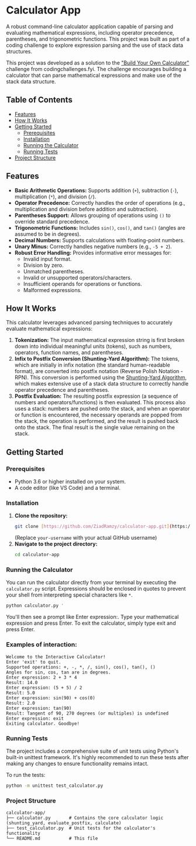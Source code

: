 # Calculator App

A robust command-line calculator application capable of parsing and evaluating mathematical expressions, including operator precedence, parentheses, and trigonometric functions. This project was built as part of a coding challenge to explore expression parsing and the use of stack data structures.

This project was developed as a solution to the ["Build Your Own Calculator"](https://codingchallenges.fyi/challenges/challenge-calculator/) challenge from codingchallenges.fyi. The challenge encourages building a calculator that can parse mathematical expressions and make use of the stack data structure.

## Table of Contents

- [Features](#features)
- [How It Works](#how-it-works)
- [Getting Started](#getting-started)
  - [Prerequisites](#prerequisites)
  - [Installation](#installation)
  - [Running the Calculator](#running-the-calculator)
  - [Running Tests](#running-tests)
- [Project Structure](#project-structure)


## Features

- **Basic Arithmetic Operations:** Supports addition (`+`), subtraction (`-`), multiplication (`*`), and division (`/`).
- **Operator Precedence:** Correctly handles the order of operations (e.g., multiplication and division before addition and subtraction).
- **Parentheses Support:** Allows grouping of operations using `()` to override standard precedence.
- **Trigonometric Functions:** Includes `sin()`, `cos()`, and `tan()` (angles are assumed to be in degrees).
- **Decimal Numbers:** Supports calculations with floating-point numbers.
- **Unary Minus:** Correctly handles negative numbers (e.g., `-5 + 2`).
- **Robust Error Handling:** Provides informative error messages for:
    - Invalid input format.
    - Division by zero.
    - Unmatched parentheses.
    - Invalid or unsupported operators/characters.
    - Insufficient operands for operations or functions.
    - Malformed expressions.

## How It Works

This calculator leverages advanced parsing techniques to accurately evaluate mathematical expressions:

1.  **Tokenization:** The input mathematical expression string is first broken down into individual meaningful units (tokens), such as numbers, operators, function names, and parentheses.
2.  **Infix to Postfix Conversion (Shunting-Yard Algorithm):** The tokens, which are initially in infix notation (the standard human-readable format), are converted into postfix notation (Reverse Polish Notation - RPN). This conversion is performed using the [Shunting-Yard Algorithm](https://en.wikipedia.org/wiki/Shunting-yard_algorithm), which makes extensive use of a stack data structure to correctly handle operator precedence and parentheses.
3.  **Postfix Evaluation:** The resulting postfix expression (a sequence of numbers and operators/functions) is then evaluated. This process also uses a stack: numbers are pushed onto the stack, and when an operator or function is encountered, the necessary operands are popped from the stack, the operation is performed, and the result is pushed back onto the stack. The final result is the single value remaining on the stack.

## Getting Started

### Prerequisites

* Python 3.6 or higher installed on your system.
* A code editor (like VS Code) and a terminal.

### Installation

1.  **Clone the repository:**
    ```bash
    git clone [https://github.com/ZiadRamzy/calculator-app.git](https://github.com/ZiadRamzy/calculator-app.git)
    ```
    (Replace `your-username` with your actual GitHub username)
2.  **Navigate to the project directory:**
    ```bash
    cd calculator-app
    ```

### Running the Calculator

You can run the calculator directly from your terminal by executing the `calculator.py` script.
Expressions should be enclosed in quotes to prevent your shell from interpreting special characters like `*`.

```bash
python calculator.py '
```
You'll then see a prompt like Enter expression:. Type your mathematical expression and press Enter. To exit the calculator, simply type exit and press Enter.

### Examples of interaction:
```
Welcome to the Interactive Calculator!
Enter 'exit' to quit.
Supported operations: +, -, *, /, sin(), cos(), tan(), ()
Angles for sin, cos, tan are in degrees.
Enter expression: 2 + 3 * 4
Result: 14.0
Enter expression: (5 + 5) / 2
Result: 5.0
Enter expression: sin(90) + cos(0)
Result: 2.0
Enter expression: tan(90)
Result: Tangent of 90, 270 degrees (or multiples) is undefined
Enter expression: exit
Exiting calculator. Goodbye!
```


### Running Tests
The project includes a comprehensive suite of unit tests using Python's built-in unittest framework. It's highly recommended to run these tests after making any changes to ensure functionality remains intact.

To run the tests:
```bash
python -m unittest test_calculator.py
```

### Project Structure
```
calculator-app/
├── calculator.py       # Contains the core calculator logic (shunting_yard, evaluate_postfix, calculate)
├── test_calculator.py  # Unit tests for the calculator's functionality
└── README.md           # This file
```

